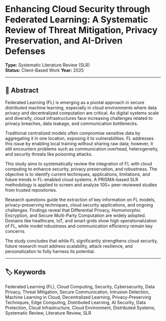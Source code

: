 # Enhancing Cloud Security through Federated Learning: A Systematic Review of Threat Mitigation, Privacy Preservation, and AI-Driven Defenses

**Type:** Systematic Literature Review (SLR)  
**Status:** Client-Based Work 
**Year:** 2025

---

## 📄 Abstract

Federated Learning (FL) is emerging as a pivotal approach in secure distributed machine learning, especially in cloud environments where data privacy and decentralized computation are critical. As digital systems scale and diversify, cloud infrastructures face increasing challenges related to privacy breaches, data leakage, and communication bottlenecks.

Traditional centralized models often compromise sensitive data by aggregating it in one location, exposing it to vulnerabilities. FL addresses this issue by enabling local training without sharing raw data; however, it still encounters problems such as communication overhead, heterogeneity, and security threats like poisoning attacks.

This study aims to systematically review the integration of FL with cloud computing to enhance security, privacy preservation, and robustness. The objective is to identify current techniques, applications, limitations, and future trends in FL-enabled cloud systems. A PRISMA-based SLR methodology is applied to screen and analyze 100+ peer-reviewed studies from trusted repositories.

Research questions guide the extraction of key information on FL models, privacy-preserving techniques, cloud security applications, and ongoing challenges. Findings reveal that Differential Privacy, Homomorphic Encryption, and Secure Multi-Party Computation are widely adopted. Domains like healthcare, IoT, and smart grids show high operationalization of FL, while model robustness and communication efficiency remain key concerns.

The study concludes that while FL significantly strengthens cloud security, future research must address scalability, attack resilience, and personalization to fully harness its potential.

---

## 🏷️ Keywords

Federated Learning (FL), Cloud Computing, Security, Cybersecurity, Data Privacy, Threat Mitigation, Secure Communication, Intrusion Detection, Machine Learning in Cloud, Decentralized Learning, Privacy-Preserving Techniques, Edge Computing, Distributed Learning, AI Security, Data Protection, Cloud Infrastructure, Cloud Environment, Distributed Systems, Systematic Review, Literature Review, SLR
